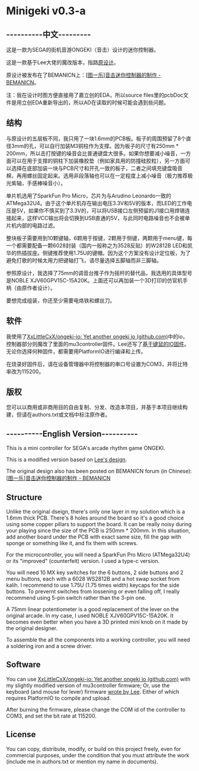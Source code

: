 # Minigeki v0.3-a

## ----------中文---------

这是一款为SEGA的街机音游ONGEKI（音击）设计的迷你控制器。

这是一款基于Lee大佬的魔改版本，指路[原设计](https://github.com/KaiXuan233/Minigeki)。

原设计被发布在了BEMANICN上：[[图一乐\]音击迷你控制器的制作 - BEMANICN](https://bemani.cc/d/142)。

注：我在设计时图方便直接用了嘉立创的EDA，所以source files里的pcbDoc文件是用立创EDA重新导出的，所以AD在读取的时候可能会遇到些问题。

## 结构

与原设计的五层板不同，我只用了一块1.6mm的PCB板。板子的周围预留了8个直径3mm的孔，可以自行加装M3铜柱作为支撑。因为板子的尺寸有250mm * 200mm，所以击打按键的噪音会比普通键盘大很多。如果你想要减小噪音，一方面可以在用于支撑的铜柱下加装橡胶垫（例如家具用的防撞硅胶粒），另一方面可以选择在底部加装一块与PCB尺寸和开孔一致的板子，二者之间填充键盘吸音棉，再用螺丝固定起来。选用非段落轴也可以在一定程度上减小噪音（极力推荐极光紫轴，手感棒噪音小）。

单片机选用了SparkFun Pro Micro，芯片为与Arudino Leonardo一致的ATMega32U4。由于这个单片机存在输出电压3.3V和5V的版本，而LED的工作电压是5V，如果你不慎买到了3.3V的，可以将USB接口左侧预留的J1接口用焊锡连接起来，这样VCC输出将会切换到USB直通的5V，与此同时电路噪音也不会被单片机内部的电路过滤。

整块板子需要用到10颗键轴，6颗用于按键，2颗用于侧键，两颗用于menu键，每一个都需要配备一颗6028封装（国内一般称之为3528反贴）的W2812B LED和凯华的热插拔座。侧键推荐使用1.75U的键帽。因为这个方案没有设计定位板，为了避免打歌的时候太用力把键轴打飞，请尽量选择五脚轴而非三脚轴。

参照原设计，我选择了75mm的调音台推子作为摇杆的替代品，我选用的具体型号是NOBLE XJV60GPV15C-15A20K。上面还可以再加装一个3D打印的仿官机手柄（由原作者设计）。

要想完成组装，你还至少需要电烙铁和螺丝刀。

## 软件

我使用了[XxLittleCxX/ongeki-io: Yet another ongeki io (github.com)](https://github.com/XxLittleCxX/ongeki-io)中的io，控制器部分则魔改了里面的mu3controller固件。Lee还写了[基于键鼠的IO固件](https://github.com/mallow5359/Minigeki/blob/v0.4/Minigeki%20keyboard%20firmware.zip)。无论你选择何种固件，都需要用PlatformIO进行编译和上传。

在烧录好固件后，请在设备管理器中将控制器的串口号设置为COM3，并将比特率改为115200。

## 版权

您可以以商用或非商用目的自由复制、分发、改造本项目，并基于本项目继续构建，但请在authors.txt或文档中标注原作者。

## ----------English Version----------
This is a mini controller for SEGA's arcade rhythm game ONGEKI.

This is a modified version based on [Lee's design](https://github.com/KaiXuan233/Minigeki).

The original design also has been posted on BEMANICN forum (in Chinese): [[图一乐\]音击迷你控制器的制作 - BEMANICN](https://bemani.cc/d/142)

## Structure

Unlike the original dseign, there's only one layer in my solution which is a 1.6mm thick PCB. There's 8 holes around the board so it's a good choice using some copper pillars to support the board. It can be really noisy during your playing since the size of the PCB is 250mm * 200mm. In this situation, add another board under the PCB with exact same size, fill the gap with sponge or something like it, and fix them with screws. 

For the microcontroller, you will need a SparkFun Pro Micro (ATMega32U4) or its "improved" (counterfeit) version. I used a type-c version.

You will need 10 MX key switches for the 6 buttons, 2 side buttons and 2 menu buttons, each with a 6028 WS2812B and a hot swap socket from kalih. I recommend to use 1.75U (1.75 times width) keycaps for the side buttons. To prevernt switches from lossening or even falling off, I really recommend using 5-pin switch rather than the 3-pin one.

A 75mm linear potentiometer is a good replacement of the lever on the original arcade. In my case, I used NOBLE XJV60GPV15C-15A20K. It becomes even better when you have a 3D printed mini knob on it made by the original designer.

To assemble the all the components into a working controller, you will need a soldering iron and a screw driver.

## Software

You can use [XxLittleCxX/ongeki-io: Yet another ongeki io (github.com)](https://github.com/XxLittleCxX/ongeki-io) with my slightly modified version of mu3controller firmware; Or, use the keyboard (and mouse for lever) firmware [wrote by Lee](https://github.com/mallow5359/Minigeki/blob/v0.4/Minigeki%20keyboard%20firmware.zip). Either of which requires PlatformIO to compile and upload.

After burning the firmware, please change the COM id of the controller to COM3, and set the bit rate at 115200.

## License

You can copy, distribute, modify, or build on this project freely, even for commercial purposes, under the condition that you must attribute the work (include me in authors.txt or mention my name in documents).

